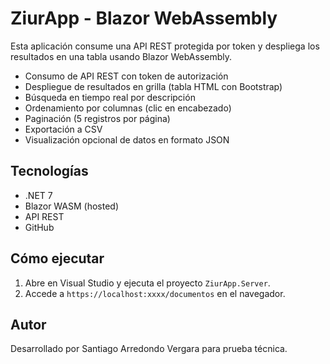 # ZiurApp - Blazor WebAssembly

Esta aplicación consume una API REST protegida por token y despliega los resultados en una tabla usando Blazor WebAssembly.

- Consumo de API REST con token de autorización
- Despliegue de resultados en grilla (tabla HTML con Bootstrap)
- Búsqueda en tiempo real por descripción
- Ordenamiento por columnas (clic en encabezado)
- Paginación (5 registros por página)
- Exportación a CSV
- Visualización opcional de datos en formato JSON

## Tecnologías
- .NET 7
- Blazor WASM (hosted)
- API REST
- GitHub

## Cómo ejecutar
1. Abre en Visual Studio y ejecuta el proyecto `ZiurApp.Server`.
2. Accede a `https://localhost:xxxx/documentos` en el navegador.

## Autor
Desarrollado por Santiago Arredondo Vergara para prueba técnica.

